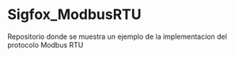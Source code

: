 # Sigfox_ModbusRTU
Repositorio donde se muestra un ejemplo de la implementacion del protocolo Modbus RTU 
